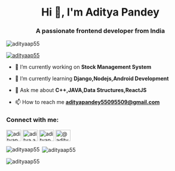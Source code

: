 <h1 align="center">Hi 👋, I'm Aditya Pandey</h1>
<h3 align="center">A passionate frontend developer from India</h3>

<p align="left"> <img src="https://komarev.com/ghpvc/?username=adityaap55&label=Profile%20views&color=0e75b6&style=flat" alt="adityaap55" /> </p>

<p align="left"> <a href="https://github-profile-trophy.vercel.app/?username=adityaap55"><img src="https://github-profile-trophy.vercel.app/?username=adityaap55" alt="adityaap55" /></a> </p>

- 🔭 I’m currently working on **Stock Management System**

- 🌱 I’m currently learning **Django,Nodejs,Android Development**

- 💬 Ask me about **C++,JAVA,Data Structures,ReactJS**

- 📫 How to reach me **adityapandey55095509@gmail.com**

<h3 align="left">Connect with me:</h3>
<p align="left">
<a href="https://linkedin.com/in/adityap5509" target="blank"><img align="center" src="https://raw.githubusercontent.com/rahuldkjain/github-profile-readme-generator/master/src/images/icons/Social/linked-in-alt.svg" alt="adityap5509" height="30" width="40" /></a>
<a href="https://instagram.com/aditya.ap18" target="blank"><img align="center" src="https://raw.githubusercontent.com/rahuldkjain/github-profile-readme-generator/master/src/images/icons/Social/instagram.svg" alt="aditya.ap18" height="30" width="40" /></a>
<a href="https://www.leetcode.com/adityap55" target="blank"><img align="center" src="https://raw.githubusercontent.com/rahuldkjain/github-profile-readme-generator/master/src/images/icons/Social/leet-code.svg" alt="adityapandey55095509" height="30" width="40" /></a>
<a href="https://www.hackerearth.com/@adityapandey55095509" target="blank"><img align="center" src="https://raw.githubusercontent.com/rahuldkjain/github-profile-readme-generator/master/src/images/icons/Social/hackerearth.svg" alt="@adityapandey55095509" height="30" width="40" /></a>
</p>


<p><img align="left" src="https://github-readme-stats.vercel.app/api/top-langs?username=adityaap55&show_icons=true&locale=en&layout=compact" alt="adityaap55" /></p>

<p>&nbsp;<img align="center" src="https://github-readme-stats.vercel.app/api?username=adityaap55&show_icons=true&locale=en" alt="adityaap55" /></p>

<p><img align="center" src="https://github-readme-streak-stats.herokuapp.com/?user=adityaap55&" alt="adityaap55" /></p>
